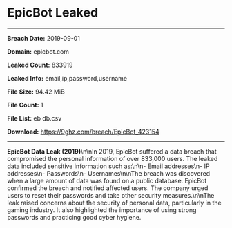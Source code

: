 # EpicBot Leaked

------------
**Breach Date:** 2019-09-01

**Domain:** epicbot.com

**Leaked Count:** 833919

**Leaked Info:** email,ip,password,username

**File Size:** 94.42 MiB

**File Count:** 1

**File List:** eb db.csv

**Download:** https://9ghz.com/breach/EpicBot_423154

------------
**EpicBot Data Leak (2019)**\n\nIn 2019, EpicBot suffered a data breach that compromised the personal information of over 833,000 users. The leaked data included sensitive information such as:\n\n- Email addresses\n- IP addresses\n- Passwords\n- Usernames\n\nThe breach was discovered when a large amount of data was found on a public database. EpicBot confirmed the breach and notified affected users. The company urged users to reset their passwords and take other security measures.\n\nThe leak raised concerns about the security of personal data, particularly in the gaming industry. It also highlighted the importance of using strong passwords and practicing good cyber hygiene.
